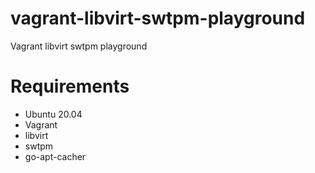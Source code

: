 # vagrant-libvirt-swtpm-playground
Vagrant libvirt swtpm playground

# Requirements
- Ubuntu 20.04
- Vagrant
- libvirt
- swtpm
- go-apt-cacher
